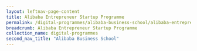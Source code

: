 ```yaml
---
layout: leftnav-page-content
title: Alibaba Entrepreneur Startup Programme
permalink: /digital-programmes/alibaba-business-school/alibaba-entrepreneur-startup-programme
breadcrumb: Alibaba Entrepreneur Startup Programme
collection_name: digital-programmes
second_nav_title: "Alibaba Business School"
---
```

